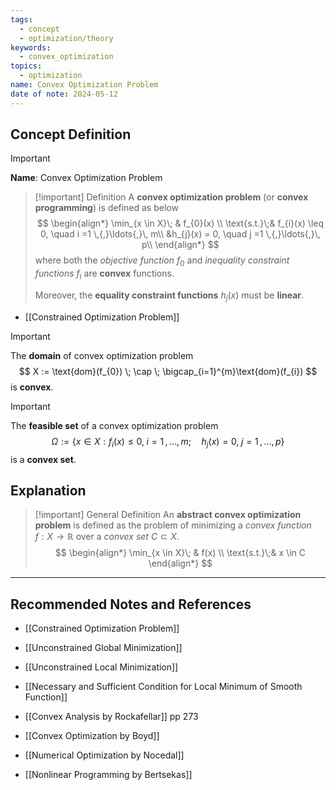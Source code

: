 ```yaml
---
tags:
  - concept
  - optimization/theory
keywords:
  - convex_optimization
topics:
  - optimization
name: Convex Optimization Problem
date of note: 2024-05-12
---
```


## Concept Definition

>[!important]
>**Name**: Convex Optimization Problem

>[!important] Definition
>A  **convex optimization problem** (or **convex programming**) is defined as below
>$$
>\begin{align*}
>\min_{x \in X}\; & f_{0}(x) \\
>\text{s.t.}\;& f_{i}(x) \leq 0, \quad i =1 \,{,}\ldots{,}\, m\\
>&h_{j}(x) = 0, \quad j =1 \,{,}\ldots{,}\, p\\
\end{align*}
>$$
>where both the *objective function* $f_{0}$ and *inequality constraint functions* $f_{i}$ are **convex** functions.
>
>Moreover, the **equality constraint functions** $h_{j}(x)$ must be **linear**.

- [[Constrained Optimization Problem]]

>[!important]
>The **domain** of convex optimization problem 
>$$
>X := \text{dom}(f_{0}) \; \cap \; \bigcap_{i=1}^{m}\text{dom}(f_{i})
>$$ 
>is **convex**.


>[!important] 
>The **feasible set** of a convex optimization problem
>$$
>\Omega := \left\{ x\in X:  f_{i}(x) \leq 0, \; i =1 \,{,}\ldots{,}\, m;\quad h_{j}(x) = 0, \; j =1 \,{,}\ldots{,}\, p \right\}
>$$
>is a **convex set**.

## Explanation

>[!important] General Definition
>An  **abstract convex optimization problem**  is defined as the problem of minimizing a *convex function* $f: X \to \mathbb{R}$ over a *convex set* $C \subset X.$
>$$
>\begin{align*}
>\min_{x \in X}\; & f(x) \\
>\text{s.t.}\;& x \in C
\end{align*}
>$$






-----------
##  Recommended Notes and References

- [[Constrained Optimization Problem]]
- [[Unconstrained Global Minimization]]
- [[Unconstrained Local Minimization]]
- [[Necessary and Sufficient Condition for Local Minimum of Smooth Function]]

- [[Convex Analysis by Rockafellar]] pp 273
- [[Convex Optimization by Boyd]]
- [[Numerical Optimization by Nocedal]]
- [[Nonlinear Programming by Bertsekas]]